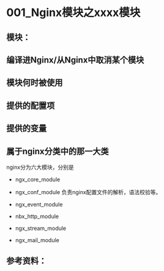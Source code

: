 # 001_Nginx模块之xxxx模块



## 模块：



## 编译进Nginx/从Nginx中取消某个模块



## 模块何时被使用



## 提供的配置项



## 提供的变量



## 属于nginx分类中的那一大类

nginx分为六大模块，分别是

*  ngx_core_module

* ngx_conf_module 负责nginx配置文件的解析，语法校验等。

* ngx_event_module

* nbx_http_module

* ngx_stream_module

* ngx_mail_module

  





## 参考资料：


